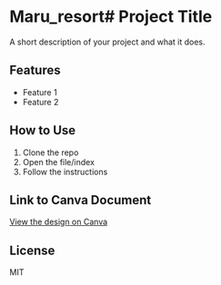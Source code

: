 # Maru_resort# Project Title

A short description of your project and what it does.

## Features
- Feature 1
- Feature 2

## How to Use
1. Clone the repo
2. Open the file/index
3. Follow the instructions

## Link to Canva Document
[View the design on Canva](https://www.canva.com/design/DAFpu95cYeM/t8bk5ujS7bwISpWLrt0sbQ/edit?utm_content=DAFpu95cYeM&utm_campaign=designshare&utm_medium=link2&utm_source=sharebutton)

## License
MIT


